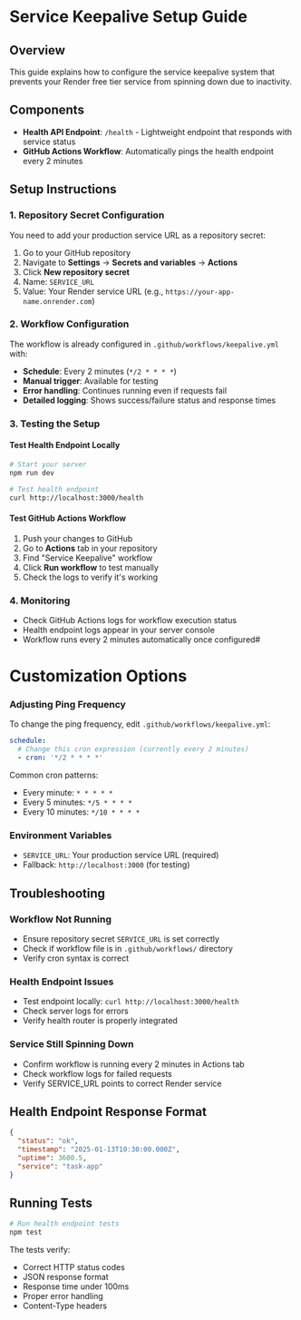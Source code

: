 # Service Keepalive Setup Guide

## Overview
This guide explains how to configure the service keepalive system that prevents your Render free tier service from spinning down due to inactivity.

## Components
- **Health API Endpoint**: `/health` - Lightweight endpoint that responds with service status
- **GitHub Actions Workflow**: Automatically pings the health endpoint every 2 minutes

## Setup Instructions

### 1. Repository Secret Configuration
You need to add your production service URL as a repository secret:

1. Go to your GitHub repository
2. Navigate to **Settings** → **Secrets and variables** → **Actions**
3. Click **New repository secret**
4. Name: `SERVICE_URL`
5. Value: Your Render service URL (e.g., `https://your-app-name.onrender.com`)

### 2. Workflow Configuration
The workflow is already configured in `.github/workflows/keepalive.yml` with:
- **Schedule**: Every 2 minutes (`*/2 * * * *`)
- **Manual trigger**: Available for testing
- **Error handling**: Continues running even if requests fail
- **Detailed logging**: Shows success/failure status and response times

### 3. Testing the Setup

#### Test Health Endpoint Locally
```bash
# Start your server
npm run dev

# Test health endpoint
curl http://localhost:3000/health
```

#### Test GitHub Actions Workflow
1. Push your changes to GitHub
2. Go to **Actions** tab in your repository
3. Find "Service Keepalive" workflow
4. Click **Run workflow** to test manually
5. Check the logs to verify it's working

### 4. Monitoring
- Check GitHub Actions logs for workflow execution status
- Health endpoint logs appear in your server console
- Workflow runs every 2 minutes automatically once configured#
# Customization Options

### Adjusting Ping Frequency
To change the ping frequency, edit `.github/workflows/keepalive.yml`:
```yaml
schedule:
  # Change this cron expression (currently every 2 minutes)
  - cron: '*/2 * * * *'
```

Common cron patterns:
- Every minute: `* * * * *`
- Every 5 minutes: `*/5 * * * *`
- Every 10 minutes: `*/10 * * * *`

### Environment Variables
- `SERVICE_URL`: Your production service URL (required)
- Fallback: `http://localhost:3000` (for testing)

## Troubleshooting

### Workflow Not Running
- Ensure repository secret `SERVICE_URL` is set correctly
- Check if workflow file is in `.github/workflows/` directory
- Verify cron syntax is correct

### Health Endpoint Issues
- Test endpoint locally: `curl http://localhost:3000/health`
- Check server logs for errors
- Verify health router is properly integrated

### Service Still Spinning Down
- Confirm workflow is running every 2 minutes in Actions tab
- Check workflow logs for failed requests
- Verify SERVICE_URL points to correct Render service

## Health Endpoint Response Format
```json
{
  "status": "ok",
  "timestamp": "2025-01-13T10:30:00.000Z",
  "uptime": 3600.5,
  "service": "task-app"
}
```

## Running Tests
```bash
# Run health endpoint tests
npm test
```

The tests verify:
- Correct HTTP status codes
- JSON response format
- Response time under 100ms
- Proper error handling
- Content-Type headers